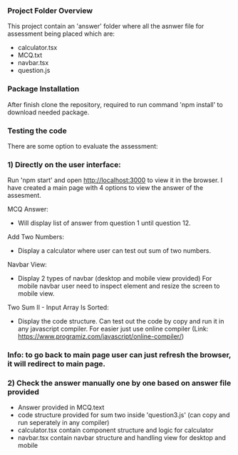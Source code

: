 ### Project Folder Overview
This project contain an 'answer' folder where all the asnwer file for assessment being placed which are:
- calculator.tsx
- MCQ.txt
- navbar.tsx
- question.js

### Package Installation
After finish clone the repository, required to run command 'npm install' to download needed package.

### Testing the code
There are some option to evaluate the assessment:

### 1) Directly on the user interface:
Run 'npm start' and open [http://localhost:3000](http://localhost:3000) to view it in the browser.
I have created a main page with 4 options to view the answer of the assesment.

MCQ Answer:
- Will display list of answer from question 1 until question 12.

Add Two Numbers:
- Display a calculator where user can test out sum of two numbers.

Navbar View:
- Display 2 types of navbar (desktop and mobile view provided)
For mobile navbar user need to inspect element and resize the screen to mobile view.

Two Sum II - Input Array Is Sorted:
- Display the code structure. Can test out the code by copy and run it in any javascript compiler.
For easier just use online compiler (Link: https://www.programiz.com/javascript/online-compiler/)

### Info: to go back to main page user can just refresh the browser, it will redirect to main page.

### 2) Check the answer manually one by one based on answer file provided
- Answer provided in MCQ.text
- code structure provided for sum two inside 'question3.js' (can copy and run seperately in any compiler)
- calculator.tsx contain component structure and logic for calculator
- navbar.tsx contain navbar structure and handling view for desktop and mobile
